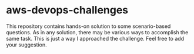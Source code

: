 # aws-devops-challenges
This repository contains hands-on solution to some scenario-based questions. 
As in any solution, there may be various ways to accomplish the same task. 
This is just a way I approached the challenge. Feel free to add your suggestion.  
